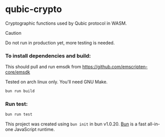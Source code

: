 # qubic-crypto
Cryptographic functions used by Qubic protocol in WASM.

> [!CAUTION]
> Do not run in production yet, more testing is needed.

### To install dependencies and build:
This should pull and run emsdk from https://github.com/emscripten-core/emsdk

Tested on arch linux only. You'll need GNU Make.
```bash
bun run build
```

### Run test:
```bash
bun run test
```

This project was created using `bun init` in bun v1.0.20. [Bun](https://bun.sh) is a fast all-in-one JavaScript runtime.
